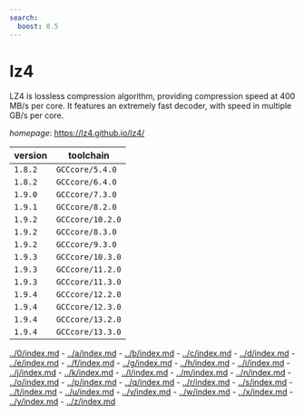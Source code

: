 ```yaml
---
search:
  boost: 0.5
---
```

# lz4

LZ4 is lossless compression algorithm, providing compression speed at 400 MB/s per core.   It features an extremely fast decoder, with speed in multiple GB/s per core.

*homepage*: <https://lz4.github.io/lz4/>

version | toolchain
--------|----------
``1.8.2`` | ``GCCcore/5.4.0``
``1.8.2`` | ``GCCcore/6.4.0``
``1.9.0`` | ``GCCcore/7.3.0``
``1.9.1`` | ``GCCcore/8.2.0``
``1.9.2`` | ``GCCcore/10.2.0``
``1.9.2`` | ``GCCcore/8.3.0``
``1.9.2`` | ``GCCcore/9.3.0``
``1.9.3`` | ``GCCcore/10.3.0``
``1.9.3`` | ``GCCcore/11.2.0``
``1.9.3`` | ``GCCcore/11.3.0``
``1.9.4`` | ``GCCcore/12.2.0``
``1.9.4`` | ``GCCcore/12.3.0``
``1.9.4`` | ``GCCcore/13.2.0``
``1.9.4`` | ``GCCcore/13.3.0``

[../0/index.md](0) - [../a/index.md](a) - [../b/index.md](b) - [../c/index.md](c) - [../d/index.md](d) - [../e/index.md](e) - [../f/index.md](f) - [../g/index.md](g) - [../h/index.md](h) - [../i/index.md](i) - [../j/index.md](j) - [../k/index.md](k) - [../l/index.md](l) - [../m/index.md](m) - [../n/index.md](n) - [../o/index.md](o) - [../p/index.md](p) - [../q/index.md](q) - [../r/index.md](r) - [../s/index.md](s) - [../t/index.md](t) - [../u/index.md](u) - [../v/index.md](v) - [../w/index.md](w) - [../x/index.md](x) - [../y/index.md](y) - [../z/index.md](z)

